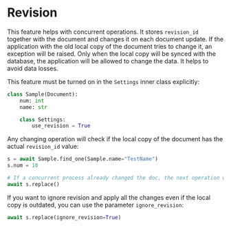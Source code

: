 # Revision

This feature helps with concurrent operations. It stores `revision_id` together with the document and changes it on each document update. 
If the application with the old local copy of the document tries to change it, an exception will be raised. 
Only when the local copy will be synced with the database, the application will be allowed to change the data. 
It helps to avoid data losses.

This feature must be turned on in the `Settings` inner class explicitly:

```python
class Sample(Document):
    num: int
    name: str

    class Settings:
        use_revision = True
```

Any changing operation will check if the local copy of the document has the actual `revision_id` value:

```python
s = await Sample.find_one(Sample.name="TestName")
s.num = 10

# If a concurrent process already changed the doc, the next operation will raise an error
await s.replace()
```

If you want to ignore revision and apply all the changes even if the local copy is outdated, you can use the parameter `ignore_revision`:

```python
await s.replace(ignore_revision=True)
```
